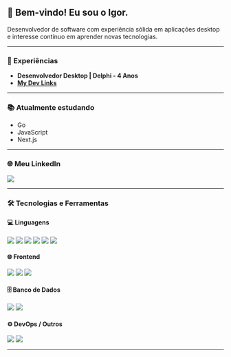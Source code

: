 ## 👋 Bem-vindo! Eu sou o Igor.

Desenvolvedor de software com experiência sólida em aplicações desktop e interesse contínuo em aprender novas tecnologias.  

---

### 📄 Experiências

- **Desenvolvedor Desktop | Delphi - 4 Anos**
- **[My Dev Links](https://ownerigor.github.io/my-devlinks)**

---

### 📚 Atualmente estudando

- Go
- JavaScript
- Next.js

---

### 🌐 Meu LinkedIn

<p align="left">
  <a href="https://www.linkedin.com/in/igor-queirantes/" target="_blank">
    <img src="https://img.shields.io/badge/LinkedIn-0077B5?style=for-the-badge&logo=linkedin&logoColor=white"/>
  </a>
</p>

---

### 🛠️ Tecnologias e Ferramentas

#### 💻 Linguagens
<p align="left">
  <img src="https://img.shields.io/badge/Go-00ADD8?style=for-the-badge&logo=go&logoColor=white"/>
  <img src="https://img.shields.io/badge/TypeScript-3178C6?style=for-the-badge&logo=typescript&logoColor=white"/>
  <img src="https://img.shields.io/badge/JavaScript-323330?style=for-the-badge&logo=javascript&logoColor=F7DF1E"/>
  <img src="https://img.shields.io/badge/Java-ED8B00?style=for-the-badge&logo=openjdk&logoColor=white"/>
  <img src="https://img.shields.io/badge/php-5A6CB5?style=for-the-badge&logo=php&logoColor=white"/>
  <img src="https://img.shields.io/badge/Delphi-B80000?style=for-the-badge&logo=Delphi&logoColor=white"/>
</p>

#### 🌐 Frontend
<p align="left">
  <img src="https://img.shields.io/badge/HTML5-E34F26?style=for-the-badge&logo=html5&logoColor=white"/>
  <img src="https://img.shields.io/badge/CSS3-1572B6?style=for-the-badge&logo=css3&logoColor=white"/>
  <img src="https://img.shields.io/badge/Next.js-000000?style=for-the-badge&logo=nextdotjs&logoColor=white"/>

</p>

#### 🗄️ Banco de Dados
<p align="left">
  <img src="https://img.shields.io/badge/PostgreSQL-4169E1?style=for-the-badge&logo=postgresql&logoColor=white"/>
  <img src="https://img.shields.io/badge/Oracle-F11200?style=for-the-badge&logo=Oracle&logoColor=white"/>
</p>

#### ⚙️ DevOps / Outros
<p align="left">
  <img src="https://img.shields.io/badge/Docker-2496ED?style=for-the-badge&logo=docker&logoColor=white"/>
  <img src="https://img.shields.io/badge/Linux-3A9EB6?style=for-the-badge&logo=Linux&logoColor=white"/>
</p>

---
